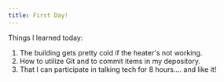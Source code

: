 ```yaml
---
title: First Day!
---
```


Things I learned today:
  1. The building gets pretty cold if the heater's not working.
  2. How to utilize Git and to commit items in my depository.
  3. That I can participate in talking tech for 8 hours.... and like it! 